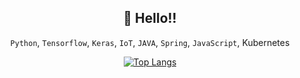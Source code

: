 <div align=center>
  
## 👋 Hello!!<br />
`Python`, `Tensorflow`, `Keras`, `IoT`, `JAVA`, `Spring`, `JavaScript`, Kubernetes 
<br />
<div align=center>
  
[![Top Langs](https://github-readme-stats.vercel.app/api/top-langs/?username=GloryKim&layout=compact)](https://github.com/anuraghazra/github-readme-stats)

</div>


